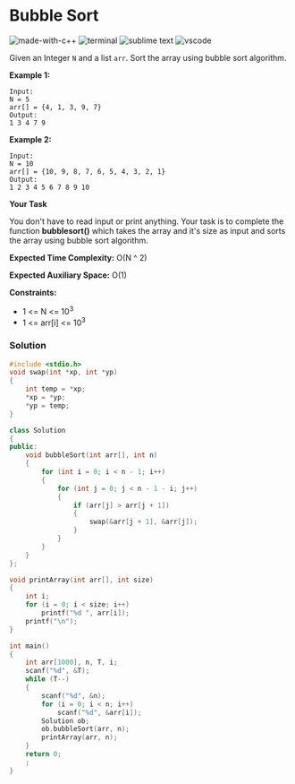 # Bubble Sort
![made-with-c++](https://img.shields.io/badge/Made%20with-C++-007396.svg)
![terminal](https://img.shields.io/badge/Windows%20Terminal-4D4D4D?logo=windows%20terminal&logoColor=white)
![sublime text](https://img.shields.io/badge/sublime_text-%23575757.svg?logo=sublime-text&logoColor=important)
![vscode](https://img.shields.io/badge/Visual_Studio_Code-0078D4?logo=visual%20studio%20code&logoColor=white)

Given an Integer `N` and a list `arr`. Sort the array using bubble sort algorithm.

__Example 1:__
```
Input:
N = 5
arr[] = {4, 1, 3, 9, 7}
Output:
1 3 4 7 9
```
__Example 2:__
```
Input:
N = 10
arr[] = {10, 9, 8, 7, 6, 5, 4, 3, 2, 1}
Output:
1 2 3 4 5 6 7 8 9 10
```
__Your Task__

You don't have to read input or print anything. Your task is to complete the function **bubblesort()** which takes the array and it's size as input and sorts the array using bubble sort algorithm.

__Expected Time Complexity:__ O(N ^ 2)

__Expected Auxiliary Space:__ O(1)

__Constraints:__
- 1 <= N <= 10<sup>3</sup>
- 1 <= arr[i] <= 10<sup>3</sup>

### Solution
```cpp
#include <stdio.h>
void swap(int *xp, int *yp)
{
    int temp = *xp;
    *xp = *yp;
    *yp = temp;
}

class Solution
{
public:
    void bubbleSort(int arr[], int n)
    {
        for (int i = 0; i < n - 1; i++)
        {
            for (int j = 0; j < n - 1 - i; j++)
            {
                if (arr[j] > arr[j + 1])
                {
                    swap(&arr[j + 1], &arr[j]);
                }
            }
        }
    }
};

void printArray(int arr[], int size)
{
    int i;
    for (i = 0; i < size; i++)
        printf("%d ", arr[i]);
    printf("\n");
}

int main()
{
    int arr[1000], n, T, i;
    scanf("%d", &T);
    while (T--)
    {
        scanf("%d", &n);
        for (i = 0; i < n; i++)
            scanf("%d", &arr[i]);
        Solution ob;
        ob.bubbleSort(arr, n);
        printArray(arr, n);
    }
    return 0;
    ;
}
```